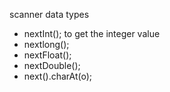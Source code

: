 scanner data types 
* nextInt(); to get the integer value 
* nextlong();
* nextFloat();
* nextDouble();
* next().charAt(o); 
